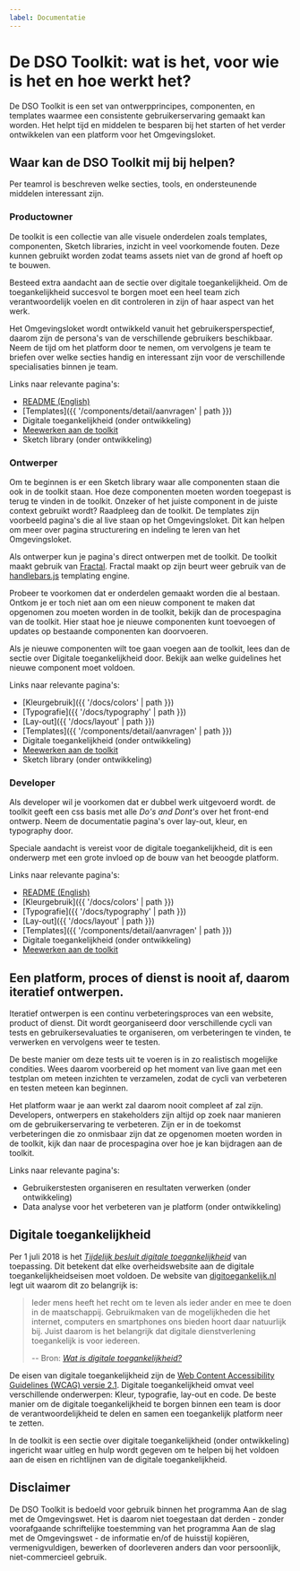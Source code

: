 ```yaml
---
label: Documentatie
---
```

# De DSO Toolkit: wat is het, voor wie is het en hoe werkt het?

De DSO Toolkit is een set van ontwerpprincipes, componenten, en templates waarmee een consistente gebruikerservaring gemaakt kan worden. Het helpt tijd en middelen te besparen bij het starten of het verder ontwikkelen van een platform voor het Omgevingsloket.

## Waar kan de DSO Toolkit mij bij helpen?
Per teamrol is beschreven welke secties, tools, en ondersteunende middelen interessant zijn.

### Productowner
De toolkit is een collectie van alle visuele onderdelen zoals templates, componenten, Sketch libraries, inzicht in veel voorkomende fouten. Deze kunnen gebruikt worden zodat teams assets niet van de grond af hoeft op te bouwen.

Besteed extra aandacht aan de sectie over digitale toegankelijkheid. Om de toegankelijkheid succesvol te borgen moet een heel team zich verantwoordelijk voelen en dit controleren in zijn of haar aspect van het werk.

Het Omgevingsloket wordt ontwikkeld vanuit het gebruikersperspectief, daarom zijn de persona's van de verschillende gebruikers beschikbaar. Neem de tijd om het platform door te nemen, om vervolgens je team te briefen over welke secties handig en interessant zijn voor de verschillende specialisaties binnen je team.

Links naar relevante pagina's:
- [README (English)](https://github.com/dso-toolkit/dso-toolkit/blob/master/README.md)
- [Templates]({{ '/components/detail/aanvragen' | path }})
- Digitale toegankelijkheid (onder ontwikkeling)
- [Meewerken aan de toolkit](https://github.com/dso-toolkit/dso-toolkit/blob/master/CONTRIBUTING.md)
- Sketch library (onder ontwikkeling)

### Ontwerper
Om te beginnen is er een Sketch library waar alle componenten staan die ook in de toolkit staan. Hoe deze componenten moeten worden toegepast is terug te vinden in de toolkit. Onzeker of het juiste component in de juiste context gebruikt wordt? Raadpleeg dan de toolkit. De templates zijn voorbeeld pagina's die al live staan op het Omgevingsloket. Dit kan helpen om meer over pagina structurering en indeling te leren van het Omgevingsloket.

Als ontwerper kun je pagina's direct ontwerpen met de toolkit. De toolkit maakt gebruik van [Fractal](https://www.fractal.build). Fractal maakt op zijn beurt weer gebruik van de [handlebars.js](https://handlebarsjs.com/) templating engine.

Probeer te voorkomen dat er onderdelen gemaakt worden die al bestaan. Ontkom je er toch niet aan om een nieuw component te maken dat opgenomen zou moeten worden in de toolkit, bekijk dan de procespagina van de toolkit. Hier staat hoe je nieuwe componenten kunt toevoegen of updates op bestaande componenten kan doorvoeren.

Als je nieuwe componenten wilt toe gaan voegen aan de toolkit, lees dan de sectie over Digitale toegankelijkheid door. Bekijk aan welke guidelines het nieuwe component moet voldoen.

Links naar relevante pagina's:
- [Kleurgebruik]({{ '/docs/colors' | path }})
- [Typografie]({{ '/docs/typography' | path }})
- [Lay-out]({{ '/docs/layout' | path }})
- [Templates]({{ '/components/detail/aanvragen' | path }})
- Digitale toegankelijkheid (onder ontwikkeling)
- [Meewerken aan de toolkit](https://github.com/dso-toolkit/dso-toolkit/blob/master/CONTRIBUTING.md)
- Sketch library (onder ontwikkeling)

### Developer
Als developer wil je voorkomen dat er dubbel werk uitgevoerd wordt. de toolkit geeft een css basis met alle _Do's and Dont's_ over het front-end ontwerp. Neem de documentatie pagina's over lay-out, kleur, en typography door.

Speciale aandacht is vereist voor de digitale toegankelijkheid, dit is een onderwerp met een grote invloed op de bouw van het beoogde platform.

Links naar relevante pagina's:
- [README (English)](https://github.com/dso-toolkit/dso-toolkit/blob/master/README.md)
- [Kleurgebruik]({{ '/docs/colors' | path }})
- [Typografie]({{ '/docs/typography' | path }})
- [Lay-out]({{ '/docs/layout' | path }})
- [Templates]({{ '/components/detail/aanvragen' | path }})
- Digitale toegankelijkheid (onder ontwikkeling)
- [Meewerken aan de toolkit](https://github.com/dso-toolkit/dso-toolkit/blob/master/CONTRIBUTING.md)

## Een platform, proces of dienst is nooit af, daarom iteratief ontwerpen.
Iteratief ontwerpen is een continu verbeteringsproces van een website, product of dienst. Dit wordt georganiseerd door verschillende cycli van tests en gebruikersevaluaties te organiseren, om verbeteringen te vinden, te verwerken en vervolgens weer te testen.

De beste manier om deze tests uit te voeren is in zo realistisch mogelijke condities. Wees daarom voorbereid op het moment van live gaan met een testplan om meteen inzichten te verzamelen, zodat de cycli van verbeteren en testen meteen kan beginnen.

Het platform waar je aan werkt zal daarom nooit compleet af zal zijn. Developers, ontwerpers en stakeholders zijn altijd op zoek naar manieren om de gebruikerservaring te verbeteren. Zijn er in de toekomst verbeteringen die zo onmisbaar zijn dat ze opgenomen moeten worden in de toolkit, kijk dan naar de procespagina over hoe je kan bijdragen aan de toolkit.

Links naar relevante pagina's:
- Gebruikerstesten organiseren en resultaten verwerken (onder ontwikkeling)
- Data analyse voor het verbeteren van je platform (onder ontwikkeling)

## Digitale toegankelijkheid
Per 1 juli 2018 is het _[Tijdelijk besluit digitale toegankelijkheid](https://www.digitoegankelijk.nl/wetgeving/wat-verplicht)_ van toepassing. Dit betekent dat elke overheidswebsite aan de digitale toegankelijkheidseisen moet voldoen. De website van [digitoegankelijk.nl](https://www.digitoegankelijk.nl) legt uit waarom dit zo belangrijk is:

>Ieder mens heeft het recht om te leven als ieder ander en mee te doen in de maatschappij. Gebruikmaken van de mogelijkheden die het internet, computers en smartphones ons bieden hoort daar natuurlijk bij. Juist daarom is het belangrijk dat digitale dienstverlening toegankelijk is voor iedereen.
>
> -- Bron: _[Wat is digitale toegankelijkheid?](https://www.digitoegankelijk.nl/aanpak/wat-is-digitale-toegankelijkheid)_

De eisen van digitale toegankelijkheid zijn de [Web Content Accessibility Guidelines (WCAG) versie 2.1](https://www.w3.org/TR/WCAG21/). Digitale toegankelijkheid omvat veel verschillende onderwerpen: Kleur, typografie, lay-out en code. De beste manier om de digitale toegankelijkheid te borgen binnen een team is door de verantwoordelijkheid te delen en samen een toegankelijk platform neer te zetten.

In de toolkit is een sectie over digitale toegankelijkheid (onder ontwikkeling) ingericht waar uitleg en hulp wordt gegeven om te helpen bij het voldoen aan de eisen en richtlijnen van de digitale toegankelijkheid.

## Disclaimer
De DSO Toolkit is bedoeld voor gebruik binnen het programma Aan de slag met de Omgevingswet. Het is daarom niet toegestaan dat derden - zonder voorafgaande schriftelijke toestemming van het programma Aan de slag met de Omgevingswet - de informatie en/of de huisstijl kopiëren, vermenigvuldigen, bewerken of doorleveren anders dan voor persoonlijk, niet-commercieel gebruik.
